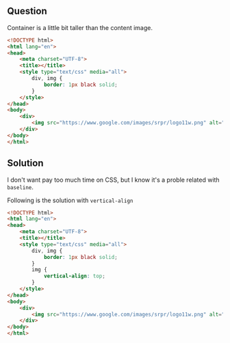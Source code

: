 ## Question

Container is a little bit taller than the content image.

```html
<!DOCTYPE html>
<html lang="en">
<head>
    <meta charset="UTF-8">
    <title></title>
    <style type="text/css" media="all">
        div, img {
            border: 1px black solid;
        }
    </style>
</head>
<body>
    <div>
        <img src="https://www.google.com/images/srpr/logo11w.png" alt="Google">
    </div>
</body>
</html>
```

## Solution

I don't want pay too much time on CSS, but I know it's a proble related with `baseline`.

Following is the solution with `vertical-align`

```html
<!DOCTYPE html>
<html lang="en">
<head>
    <meta charset="UTF-8">
    <title></title>
    <style type="text/css" media="all">
        div, img {
            border: 1px black solid;
        }
        img {
            vertical-align: top;
        }
    </style>
</head>
<body>
    <div>
        <img src="https://www.google.com/images/srpr/logo11w.png" alt="Google">
    </div>
</body>
</html>
```
